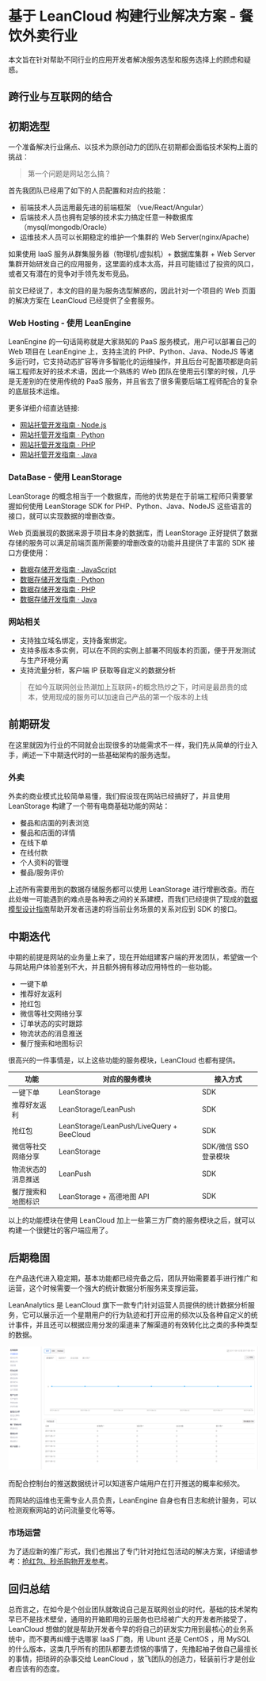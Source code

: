 
# 基于 LeanCloud 构建行业解决方案 - 餐饮外卖行业

本文旨在针对帮助不同行业的应用开发者解决服务选型和服务选择上的顾虑和疑惑。

## 跨行业与互联网的结合

## 初期选型

一个准备解决行业痛点、以技术为原创动力的团队在初期都会面临技术架构上面的挑战：

> 第一个问题是网站怎么搞？

首先我团队已经用了如下的人员配置和对应的技能：

- 前端技术人员运用最先进的前端框架 （vue/React/Angular）
- 后端技术人员也拥有足够的技术实力搞定任意一种数据库（mysql/mongodb/Oracle）
- 运维技术人员可以长期稳定的维护一个集群的 Web Server(nginx/Apache)

如果使用 IaaS 服务从群集服务器（物理机/虚拟机）+ 数据库集群 + Web Server 集群开始研发自己的应用服务，这里面的成本太高，并且可能错过了投资的风口，或者又有潜在的竞争对手领先发布竞品。

前文已经说了，本文的目的是为服务选型解惑的，因此针对一个项目的 Web 页面的解决方案在 LeanCloud 已经提供了全套服务。

### Web Hosting - 使用 LeanEngine

LeanEngine 的一句话简称就是大家熟知的 PaaS 服务模式，用户可以部署自己的 Web 项目在 LeanEngine 上，支持主流的 PHP、Python、Java、NodeJS 等诸多运行时，它支持动态扩容等许多智能化的运维操作，并且后台可配置项都是向前端工程师友好的技术术语，因此一个熟练的 Web 团队在使用云引擎的时候，几乎是无差别的在使用传统的 PaaS 服务，并且省去了很多需要后端工程师配合的复杂的底层技术运维。

更多详细介绍直达链接:

- [网站托管开发指南 · Node.js](leanengine_webhosting_guide-node.html)
- [网站托管开发指南 · Python](leanengine_webhosting_guide-python.html)
- [网站托管开发指南 · PHP](leanengine_webhosting_guide-php.html)
- [网站托管开发指南 · Java](leanengine_webhosting_guide-java.html)

### DataBase - 使用 LeanStorage

LeanStorage 的概念相当于一个数据库，而他的优势是在于前端工程师只需要掌握如何使用 LeanStorage SDK for PHP、Python、Java、NodeJS 这些语言的接口，就可以实现数据的增删改查。

Web 页面展现的数据来源于项目本身的数据库，而 LeanStorage 正好提供了数据存储的服务可以满足前端页面所需要的增删改查的功能并且提供了丰富的 SDK 接口方便使用：

- [数据存储开发指南 · JavaScript](leanstorage_guide-js.html)
- [数据存储开发指南 · Python](leanstorage_guide-python.html)
- [数据存储开发指南 · PHP](leanstorage_guide-php.html)
- [数据存储开发指南 · Java](leanstorage_guide-java.html)

### 网站相关

- 支持独立域名绑定，支持备案绑定。
- 支持多版本多实例，可以在不同的实例上部署不同版本的页面，便于开发测试与生产环境分离
- 支持流量分析，客户端 IP 获取等自定义的数据分析

> 在如今互联网创业热潮加上互联网+的概念热炒之下，时间是最昂贵的成本，使用现成的服务可以加速自己产品的第一个版本的上线

## 前期研发
在这里就因为行业的不同就会出现很多的功能需求不一样，我们先从简单的行业入手，阐述一下中期迭代时的一些基础架构的服务选型。

### 外卖
外卖的商业模式比较简单易懂，我们假设现在网站已经搞好了，并且使用 LeanStorage 构建了一个带有电商基础功能的网站：

- 餐品和店面的列表浏览
- 餐品和店面的详情
- 在线下单
- 在线付款
- 个人资料的管理
- 餐品/服务评价

上述所有需要用到的数据存储服务都可以使用 LeanStorage 进行增删改查。而在此处唯一可能遇到的难点是各种表之间的关系建模，而我们已经提供了现成的[数据模型设计指南](https://leancloud.cn/docs/relation-guide.html)帮助开发者迅速的将当前业务场景的关系对应到 SDK 的接口。

## 中期迭代
中期的前提是网站的业务量上来了，现在开始组建客户端的开发团队，希望做一个与网站用户体验差别不大，并且额外拥有移动应用特性的一些功能。

- 一键下单
- 推荐好友返利
- 抢红包
- 微信等社交网络分享
- 订单状态的实时跟踪
- 物流状态的消息推送
- 餐厅搜索和地图标识


很高兴的一件事情是，以上这些功能的服务模块，LeanCloud 也都有提供。

功能|对应的服务模块|接入方式
--|--|--
一键下单|LeanStorage|SDK
推荐好友返利|LeanStorage/LeanPush|SDK
抢红包|LeanStorage/LeanPush/LiveQuery + BeeCloud |SDK
微信等社交网络分享|LeanStorage|SDK/微信 SSO 登录模块
物流状态的消息推送|LeanPush|SDK
餐厅搜索和地图标识|LeanStorage + 高德地图 API|SDK


以上的功能模块在使用 LeanCloud 加上一些第三方厂商的服务模块之后，就可以构建一个很健壮的客户端应用了。

## 后期稳固
在产品迭代进入稳定期，基本功能都已经完备之后，团队开始需要着手进行推广和运营，这个时候需要一个强大的统计数据分析服务来支撑运营。

LeanAnalytics 是 LeanCloud 旗下一款专门针对运营人员提供的统计数据分析服务，它可以展示近一个星期用户的行为轨迹和打开应用的频次以及各种自定义的统计事件，并且还可以根据应用分发的渠道来了解渠道的有效转化比之类的多种类型的数据。

![app-guide-analytics](images/app-guide-analytics.png)

而配合控制台的推送数据统计可以知道客户端用户在打开推送的概率和频次。

而网站的运维也无需专业人员负责，LeanEngine 自身也有日志和统计服务，可以检测观察网站的访问流量变化等等。

### 市场运营

为了适应新的推广形式，我们也推出了专门针对抢红包活动的解决方案，详细请参考：[抢红包、秒杀购物开发参考](leanengine_examples.html#LeanCache_常见场景示例)。


## 回归总结

总而言之，在如今是个创业团队就敢说自己是互联网创业的时代，基础的技术架构早已不是技术壁垒，通用的开箱即用的云服务也已经被广大的开发者所接受了，LeanCloud 想做的就是帮助开发者今早的将自己的研发实力用到最核心的业务系统中，而不要再纠缠于选哪家 IaaS 厂商，用 Ubunt 还是 CentOS ，用 MySQL 的什么版本，这类几乎所有的团队都要去烦恼的事情了，先撸起袖子做自己最擅长的事情，把琐碎的杂事交给 LeanCloud ，放飞团队的创造力，轻装前行才是创业者应该有的态度。

